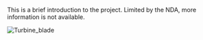 This is a brief introduction to the project. Limited by the NDA, more information is not available.

![Turbine_blade](https://user-images.githubusercontent.com/40791755/232645778-04354edc-c929-4dc9-b095-f134f290d372.png)
